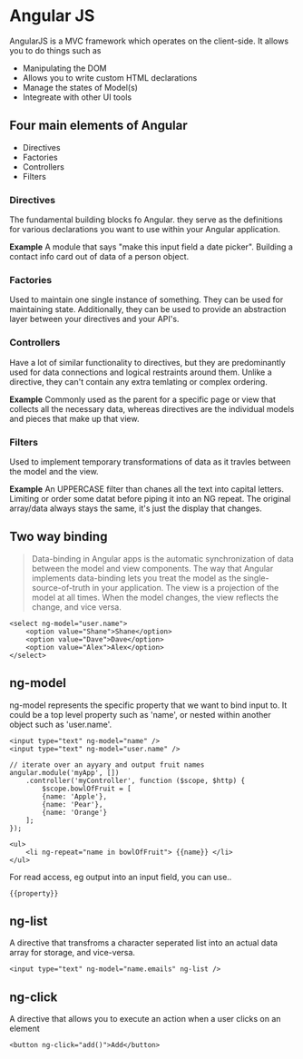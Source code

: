 # Angular JS

AngularJS is a MVC framework which operates on the client-side. It allows you to do things such as 

- Manipulating the DOM
- Allows you to write custom HTML declarations
- Manage the states of Model(s)
- Integreate with other UI tools

## Four main elements of Angular

- Directives
- Factories
- Controllers
- Filters

### Directives
The fundamental building blocks fo Angular. they serve as the definitions for various declarations you want to use within your Angular application.

**Example**
A module that says "make this input field a date picker".
Building a contact info card out of data of a person object. 

### Factories
Used to maintain one single instance of something. They can be used for maintaining state. Additionally, they can be used to provide an abstraction layer between your directives and your API's.

### Controllers
Have a lot of similar functionality to directives, but they are predominantly used for data connections and logical restraints around them. Unlike a directive, they can't contain any extra temlating or complex ordering.

**Example**
Commonly used as the parent for a specific page or view that collects all the necessary data, whereas directives are the individual models and pieces that make up that view.

### Filters
Used to implement temporary transformations of data as it travles between the model and the view.

**Example**
An UPPERCASE filter than chanes all the text into capital letters.
Limiting or order some datat before piping it into an NG repeat. The original array/data always stays the same, it's just the display that changes.

## Two way binding

> Data-binding in Angular apps is the automatic synchronization of data between the model and view components. The way that Angular implements data-binding lets you treat the model as the single-source-of-truth in your application. The view is a projection of the model at all times. When the model changes, the view reflects the change, and vice versa.

	<select ng-model="user.name">
		<option value="Shane">Shane</option>
		<option value="Dave">Dave</option>
		<option value="Alex">Alex</option>
	</select>

## ng-model

ng-model represents the specific property that we want to bind input to. It could be a top level property such as 'name', or nested within another object such as 'user.name'.

	<input type="text" ng-model="name" />
	<input type="text" ng-model="user.name" />

	// iterate over an ayyary and output fruit names
	angular.module('myApp', [])
		.controller('myController', function ($scope, $http) {
			$scope.bowlOfFruit = [
			{name: 'Apple'},
			{name: 'Pear'},
			{name: 'Orange'}
		];
	});

	<ul>
		<li ng-repeat="name in bowlOfFruit"> {{name}} </li>
	</ul>

For read access, eg output into an input field, you can use..

	{{property}}


## ng-list

A directive that transfroms a character seperated list into an actual data array for storage, and vice-versa.

	<input type="text" ng-model="name.emails" ng-list />

## ng-click

A directive that allows you to execute an action when a user clicks on an element

	<button ng-click="add()">Add</button>


